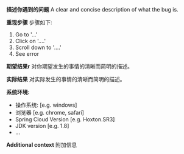 **描述你遇到的问题**
A clear and concise description of what the bug is.

**重现步骤**
步骤如下:
1. Go to '...'
2. Click on '....'
3. Scroll down to '....'
4. See error

**期望结果r**
对你期望发生的事情的清晰而简明的描述。

**实际结果**
对实际发生的事情的清晰而简明的描述。

**系统环境:**
 - 操作系统: [e.g. windows]
 - 浏览器 [e.g. chrome, safari]
 - Spring Cloud Version [e.g. Hoxton.SR3]
 - JDK version [e.g. 1.8]
 - ...
 
**Additional context**
附加信息